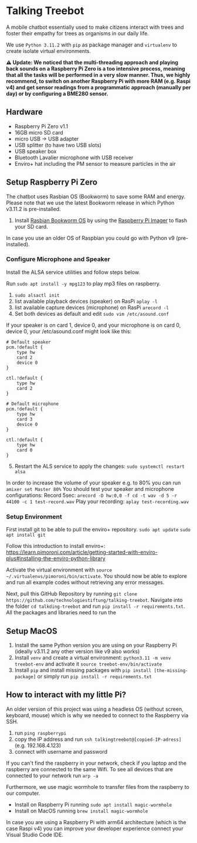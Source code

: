 # Talking Treebot

A mobile chatbot essentially used to make citizens interact with trees and foster their empathy for trees as organisms in our daily life.

We use `Python 3.11.2` with `pip` as package manager and `virtualenv` to create isolate virtual environments.

**⚠️ Update: We noticed that the multi-threading approach and playing back sounds on a Raspberry Pi Zero is a too intensive process, meaning that all the tasks will be performed in a very slow manner. Thus, we highly recommend, to switch on another Raspberry Pi with more RAM (e.g. Raspi v4) and get sensor readings from a programmatic approach (manually per day) or by configuring a BME280 sensor.**

## Hardware

- Raspberry Pi Zero v1.1
- 16GB micro SD card
- micro USB -> USB adapter
- USB splitter (to have two USB slots)
- USB speaker box
- Bluetooth Lavalier microphone with USB receiver
- Enviro+ hat including the PM sensor to measure particles in the air

## Setup Raspberry Pi Zero

The chatbot uses Rasbian OS (Bookworm) to save some RAM and energy. Please note that we use the latest Bookworm release in which Python v3.11.2 is pre-installed.

1. Install [Rasbian Bookworm OS](https://www.raspberrypi.com/software/operating-systems/) by using the [Raspberry Pi Imager](https://projects.raspberrypi.org/en/projects/raspberry-pi-setting-up/2) to flash your SD card.

In case you use an older OS of Raspbian you could go with Python v9 (pre-installed).

### Configure Microphone and Speaker

Install the ALSA service utilities and follow steps below.

Run `sudo apt install -y mpg123` to play mp3 files on raspberry.

1. `sudo alsactl init`
2. list available playback devices (speaker) on RasPi `aplay -l`
3. list available capture devices (microphone) on RasPi `arecord -l`
4. Set both devices as default and edit `sudo vim /etc/asound.conf`

If your speaker is on card 1, device 0, and your microphone is on card 0, device 0, your /etc/asound.conf might look like this:

```
# Default speaker
pcm.!default {
    type hw
    card 2
    device 0
}

ctl.!default {
    type hw
    card 2
}

# Default microphone
pcm.!default {
    type hw
    card 3
    device 0
}

ctl.!default {
    type hw
    card 0
}

```

5. Restart the ALS service to apply the changes: `sudo systemctl restart alsa`

In order to increase the volume of your speaker e.g. to 80% you can run `amixer set Master 80%`
You should test your speaker and microphone configurations:
Record 5sec: `arecord -D hw:0,0 -f cd -t wav -d 5 -r 44100 -c 1 test-record.wav`
Play your recording: `aplay test-recording.wav`

### Setup Environment

First install git to be able to pull the enviro+ repository.
`sudo apt update`
`sudo apt install git`

Follow this introduction to install enviro+: https://learn.pimoroni.com/article/getting-started-with-enviro-plus#installing-the-enviro-python-library

Activate the virtual environment with `source ~/.virtualenvs/pimoroni/bin/activate`.
You should now be able to explore and run all example codes without retrieving any error messages.

Next, pull this GitHub Repository by running `git clone https://github.com/technologiestiftung/talking-treebot`.
Navigate into the folder `cd talkding-treebot` and run `pip install -r requirements.txt`. All the packages and libraries need to run the

## Setup MacOS

1. Install the same Python version you are using on your Raspberry Pi (ideally v3.11.2 any other version like v9 also works)
2. Install `venv` and create a virtual environment: `python3.11 -m venv treebot-env` and activate it `source treebot-env/bin/activate`
3. Install `pip` and install missing packages with `pip install [the-missing-package]` or simply run `pip install -r requirements.txt`

## How to interact with my little Pi?

An older version of this project was using a headless OS (without screen, keyboard, mouse) which is why we needed to connect to the Raspberry via SSH.

1. run `ping raspberrypi`
2. copy the IP address and run `ssh talkingtreebot@[copied-IP-adress]` (e.g. 192.168.4.123)
3. connect with username and password

If you can't find the raspberry in your network, check if you laptop and the raspberry are connected to the same Wifi. To see all devices that are connected to your network run `arp -a`

Furthermore, we use magic wormhole to transfer files from the raspberry to our computer.

- Install on Raspberry Pi running `sudo apt install magic-wormhole`
- Install on MacOS running `brew install magic-wormhole`

In case you are using a Raspberry Pi with arm64 architecture (which is the case Raspi v4) you can improve your developer experience connect your Visual Studio Code IDE.
